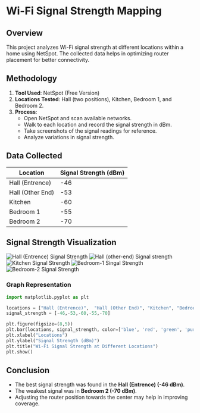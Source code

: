 # Wi-Fi Signal Strength Mapping

## Overview
This project analyzes Wi-Fi signal strength at different locations within a home using NetSpot. The collected data helps in optimizing router placement for better connectivity.

## Methodology
1. **Tool Used**: NetSpot (Free Version)
2. **Locations Tested**: Hall (two positions), Kitchen, Bedroom 1, and Bedroom 2.
3. **Process**:
   - Open NetSpot and scan available networks.
   - Walk to each location and record the signal strength in dBm.
   - Take screenshots of the signal readings for reference.
   - Analyze variations in signal strength.

## Data Collected
| Location         | Signal Strength (dBm)|
|------------------|----------------------|
| Hall (Entrence)  | -46                  |
| Hall (Other End) | -53                  |
| Kitchen          | -60                  |
| Bedroom 1        | -55                  |
| Bedroom 2        | -70                  |


## Signal Strength Visualization
![Hall (Entrence) Signal Strength](https://github.com/user-attachments/assets/eade7f44-4a13-448e-abb6-e949289af3fb)
![Hall (other-end) Signal strength](https://github.com/user-attachments/assets/b5592e34-5983-4202-9357-493c65667d87)
![Kitchen Signal Strength](https://github.com/user-attachments/assets/bc949fe2-dc40-4154-86ad-de20dfe76093)
![Bedroom-1 Singal Strength](https://github.com/user-attachments/assets/616c0e6f-819b-4aa9-9aff-97d0dd156cff)
![Bedroom-2 Signal Strength](https://github.com/user-attachments/assets/b8a5b010-34b1-40fd-8b33-95d3bab3f0c7)


### Graph Representation
```python
import matplotlib.pyplot as plt

locations = ["Hall (Entrence)",  "Hall (Other End)", "Kitchen", "Bedroom 1", "Bedroom 2"]
signal_strength = [-46,-53,-60,-55,-70]

plt.figure(figsize=(8,5))
plt.bar(locations, signal_strength, color=['blue', 'red', 'green', 'purple', 'orange'])
plt.xlabel("Locations")
plt.ylabel("Signal Strength (dBm)")
plt.title("Wi-Fi Signal Strength at Different Locations")
plt.show()
```

## Conclusion
- The best signal strength was found in the **Hall (Entrence) (-46 dBm)**.
- The weakest signal was in **Bedroom 2 (-70 dBm)**.
- Adjusting the router position towards the center may help in improving coverage.
